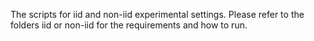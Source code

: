 The scripts for iid and non-iid experimental settings. 
Please refer to the folders iid or non-iid for the requirements and how to run. 
